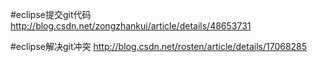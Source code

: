 

#eclipse提交git代码
http://blog.csdn.net/zongzhankui/article/details/48653731

#eclipse解决git冲突
http://blog.csdn.net/rosten/article/details/17068285